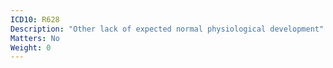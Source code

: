 ```yaml
---
ICD10: R628
Description: "Other lack of expected normal physiological development"
Matters: No
Weight: 0
---
```

